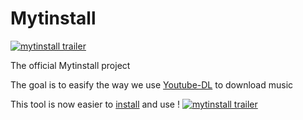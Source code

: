 # Mytinstall
[![mytinstall trailer](https://img.youtube.com/vi/1AJNmU2M5GU/0.jpg)](http://www.youtube.com/watch?v=1AJNmU2M5GU)

The official Mytinstall project

The goal is to easify the way we use [Youtube-DL](https://github.com/ytdl-org/youtube-dl) to download music

This tool is now easier to [install](https://github.com/Sean-64/Mytinstall-Dev/blob/main/Linux/README.md) and use !
[![mytinstall trailer](https://img.pngio.com/free-png-thumbs-up-sign-emoji-icon-ios10-80537-png-images-pngio-thumbs-up-emoji-transparent-background-480_513.png)](https://www.youtube.com/watch?v=dQw4w9WgXcQ)
